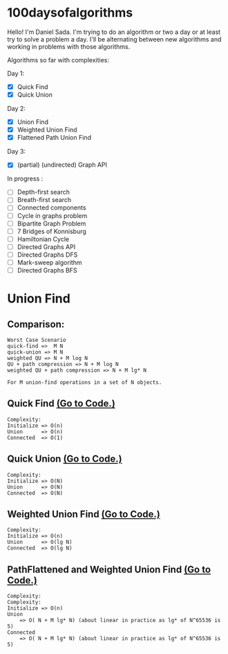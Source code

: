 # 100daysofalgorithms

Hello! I'm Daniel Sada. I'm trying to do an algorithm or two a day or at least try to solve a problem a day. I'll be alternating between new algorithms and working in problems with those algorithms.

Algorithms so far with complexities:

Day 1:
- [x] Quick Find
- [x] Quick Union

Day 2:
- [x] Union Find
- [x] Weighted Union Find
- [x] Flattened Path Union Find

Day 3:
- [x] (partial) (undirected) Graph API

In progress :

- [ ] Depth-first search
- [ ] Breath-first search
- [ ] Connected components
- [ ] Cycle in graphs problem
- [ ] Bipartite Graph Problem
- [ ] 7 Bridges of Konnisburg
- [ ] Hamiltonian Cycle
- [ ] Directed Graphs API
- [ ] Directed Graphs DFS
- [ ] Mark-sweep algorithm
- [ ] Directed Graphs BFS

# Union Find

## Comparison: 
```
Worst Case Scenario
quick-find =>  M N
quick-union => M N
weighted QU => N + M log N
QU + path compression => N + M log N
weighted QU + path compression => N + M lg* N

For M union-find operations in a set of N objects.
```


## Quick Find [(Go to Code.)](algorithms/quickfind.py)

```
Complexity:
Initialize => O(n)
Union      => O(n)
Connected  => O(1)
```

## Quick Union [(Go to Code.)](algorithms/quickunion.py)

```
Complexity:
Initialize => O(N)
Union      => O(N)
Connected  => O(N)
```

## Weighted Union Find [(Go to Code.)](algorithms/weightedunionfind.py)

```
Complexity:
Initialize => O(n)
Union      => O(lg N)
Connected  => O(lg N)
```

## PathFlattened and Weighted Union Find [(Go to Code.)](algorithms/pathflattenedunionfind.py)

```
Complexity:
Complexity:
Initialize => O(n)
Union      
    => O( N + M lg* N) (about linear in practice as lg* of N^65536 is 5)
Connected  
    => O( N + M lg* N) (about linear in practice as lg* of N^65536 is 5)
```
